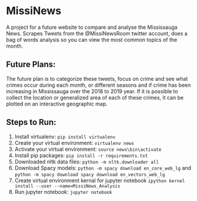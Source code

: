 # MissiNews
A project for a future website to compare and analyse the Mississauga News. Scrapes Tweets from the @MissiNewsRoom twitter account, does a bag of words analysis so you can view the most common topics of the month. 

## Future Plans:
The future plan is to categorize these tweets, focus on crime and see what crimes occur during each month, or different seasons and if crime has been increasing in Mississauga over the 2018 to 2019 year. If it is possible to collect the location or generalized area of each of these crimes, it can be plotted on an interactive geographic map.

## Steps to Run:
1. Install virtualenv: `pip install virtualenv`
2. Create your virtual environment: `virtualenv news`
3. Activate your virtual environment: `source news\bin\activate`
4. Install pip packages: `pip install -r requirements.txt`
5. Downloaded nltk data files: `python -m nltk.downloader all`
6. Download Spacy models: `python -m spacy download en_core_web_lg` and `python -m spacy download spacy download en_vectors_web_lg`
7. Create virtual environment kernal for jupyter notebook `ipython kernel install --user --name=MissiNews_Analysis`
8. Run jupyter notebook: `jupyter notebook`
